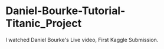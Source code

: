 # Daniel-Bourke-Tutorial-Titanic_Project
I watched Daniel Bourke's Live video, First Kaggle Submission.
